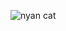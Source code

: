 ![nyan cat](https://github.com/jomanaehabb/jomanaehabb/assets/69699199/8c1528df-ef23-4e7c-a394-a2542597bbff)

